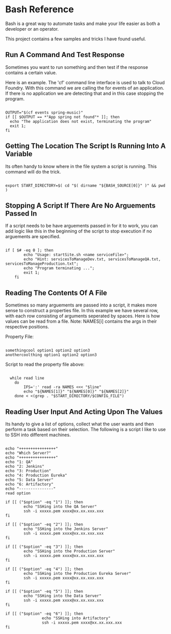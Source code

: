 # Bash Reference

Bash is a great way to automate tasks and make your life easier as both a developer or an operator.

This project contains a few samples and tricks I have found useful.

## Run A Command And Test Response

Sometimes you want to run something and then test if the response contains a certain value.

Here is an example. The 'cf' command line interface is used to talk to Cloud Foundry. With this command we are calling the for events of an application. If there is no application we are detecting that and in this case stopping the program.

```shell

OUTPUT="$(cf events spring-music)"
if [[ $OUTPUT == *"App spring not found"* ]]; then
  echo "The application does not exist, terminating the program"
  exit 1;
fi

```

## Getting The Location The Script Is Running Into A Variable

Its often handy to know where in the file system a script is running. This command will do the trick.

```shell

export START_DIRECTORY=$( cd "$( dirname "${BASH_SOURCE[0]}" )" && pwd )

```
## Stopping A Script If There Are No Arguements Passed In

If a script needs to be have arguements passed in for it to work, you can add logic like this in the beginning of the script to stop execution if no arguements are specified.

```shell

if [ $# -eq 0 ]; then
	    echo "Usage: startSite.sh <name serviceFile>";
	    echo "Hint: servicesToManageDev.txt, servicesToManageQA.txt, servicesToManageProduction.txt";
	    echo "Program terminating ...";
	    exit 1;
	fi

```

## Reading The Contents Of A File

Sometimes so many arguements are passed into a script, it makes more sense to construct a properties file. In this example we have several row, with each row consisting of arguments seperated by spaces. Here is how values can be read from a file. Note: NAMES[i] contains the args in their respective positions.

Property File:

```shell

somethingcool option1 option2 option3
anothercoolthing option1 option2 option3

```

Script to read the property file above:

```shell
  
  while read line
	do	
		IFS=':' read -ra NAMES <<< "$line"
		echo "${NAMES[1]}" "${NAMES[0]}" "${NAMES[2]}"
	done < <(grep . "$START_DIRECTORY/$CONFIG_FILE")

```
## Reading User Input And Acting Upon The Values

Its handy to give a list of options, collect what the user wants and then perform a task based on their selection. The following is a script I like to use to SSH into different machines.

```shell

echo "++++++++++++++++"
echo "Which Server?"
echo "++++++++++++++++"
echo "1: QA"
echo "2: Jenkins"
echo "3: Production"
echo "4: Production Eureka"
echo "5: Data Server"
echo "6: Artifactory"
echo "---------------"
read option

if [[ ("$option" -eq "1") ]]; then
		echo "SSHing into the QA Server"
		ssh -i xxxxx.pem xxxx@xx.xx.xxx.xxx
fi

if [[ ("$option" -eq "2") ]]; then
		echo "SSHing into the Jenkins Server"
		ssh -i xxxxx.pem xxxx@xx.xx.xxx.xxx
fi

if [[ ("$option" -eq "3") ]]; then
		echo "SSHing into the Production Server"
		ssh -i xxxxx.pem xxxx@xx.xx.xxx.xxx
fi

if [[ ("$option" -eq "4") ]]; then
		echo "SSHing into the Production Eureka Server"
		ssh -i xxxxx.pem xxxx@xx.xx.xxx.xxx
fi

if [[ ("$option" -eq "5") ]]; then
		echo "SSHing into the Data Server"
		ssh -i xxxxx.pem xxxx@xx.xx.xxx.xxx
fi

if [[ ("$option" -eq "6") ]]; then
                echo "SSHing into Artifactory"
                ssh -i xxxxx.pem xxxx@xx.xx.xxx.xxx
fi

```
